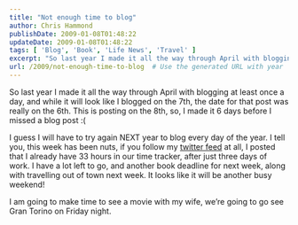 ```yaml
---
title: "Not enough time to blog"
author: Chris Hammond
publishDate: 2009-01-08T01:48:22
updateDate: 2009-01-08T01:48:22
tags: [ 'Blog', 'Book', 'Life News', 'Travel' ]
excerpt: "So last year I made it all the way through April with blogging at least once a day, and while it will look like I blogged on the 7th, the date for that post was really on the 6th. This is posting on the 8th, so, I made it 6 days before I missed a blog post :(  I guess I will have to try again NEXT year to blog every day of the year. I tell you, this week has been nuts, if you follow my twitter feed at all, I posted that I already have 33 hours in our time tracker, after just three days of work. I have a lot left to go, and another book deadline for next week, along with travelling out of town next week. It looks like it will be another busy weekend!  I am going to make time to see a movie with my wife, we’re going to go see Gran Torino on Friday night."
url: /2009/not-enough-time-to-blog  # Use the generated URL with year
---
```

<p>So last year I made it all the way through April with blogging at least once a day, and while it will look like I blogged on the 7th, the date for that post was really on the 6th. This is posting on the 8th, so, I made it 6 days before I missed a blog post :(</p>  <p>I guess I will have to try again NEXT year to blog every day of the year. I tell you, this week has been nuts, if you follow my <a href="https://twitter.com/christoc" target="_blank">twitter feed</a> at all, I posted that I already have 33 hours in our time tracker, after just three days of work. I have a lot left to go, and another book deadline for next week, along with travelling out of town next week. It looks like it will be another busy weekend!</p>  <p>I am going to make time to see a movie with my wife, we’re going to go see Gran Torino on Friday night.</p>
